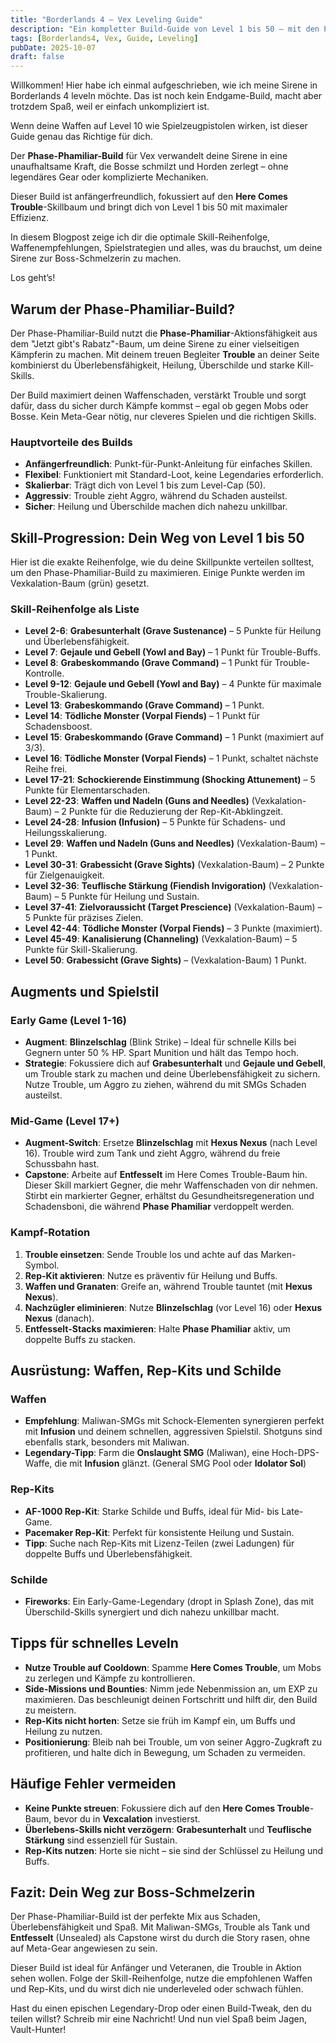 ```yaml
---
title: "Borderlands 4 – Vex Leveling Guide"
description: "Ein kompletter Build-Guide von Level 1 bis 50 – mit den Phasen-Phamiliar Trouble"
tags: [Borderlands4, Vex, Guide, Leveling]
pubDate: 2025-10-07
draft: false
---
```


Willkommen! Hier habe ich einmal aufgeschrieben, wie ich meine Sirene in Borderlands 4 leveln möchte.
Das ist noch kein Endgame-Build, macht aber trotzdem Spaß, weil er
einfach unkompliziert ist.

Wenn deine Waffen auf Level 10 wie Spielzeugpistolen wirken, ist dieser
Guide genau das Richtige für dich.

Der **Phase-Phamiliar-Build** für Vex verwandelt deine Sirene in eine
unaufhaltsame Kraft, die Bosse schmilzt und Horden zerlegt – ohne
legendäres Gear oder komplizierte Mechaniken.

Dieser Build ist anfängerfreundlich, fokussiert auf den **Here Comes
Trouble**-Skillbaum und bringt dich von Level 1 bis 50 mit maximaler
Effizienz.

In diesem Blogpost zeige ich dir die optimale Skill-Reihenfolge,
Waffenempfehlungen, Spielstrategien und alles, was du brauchst, um deine
Sirene zur Boss-Schmelzerin zu machen.

Los geht’s!

## Warum der Phase-Phamiliar-Build?

Der Phase-Phamiliar-Build nutzt die **Phase-Phamiliar**-Aktionsfähigkeit aus dem
"Jetzt gibt's Rabatz"-Baum, um deine Sirene zu einer vielseitigen Kämpferin zu
machen. Mit deinem treuen Begleiter **Trouble** an deiner Seite kombinierst du
Überlebensfähigkeit, Heilung, Überschilde und starke Kill-Skills.

Der Build maximiert deinen Waffenschaden, verstärkt Trouble und sorgt dafür,
dass du sicher durch Kämpfe kommst – egal ob gegen Mobs oder Bosse. Kein
Meta-Gear nötig, nur cleveres Spielen und die richtigen Skills.

### Hauptvorteile des Builds

- **Anfängerfreundlich**: Punkt-für-Punkt-Anleitung für einfaches Skillen.
- **Flexibel**: Funktioniert mit Standard-Loot, keine Legendaries erforderlich.
- **Skalierbar**: Trägt dich von Level 1 bis zum Level-Cap (50).
- **Aggressiv**: Trouble zieht Aggro, während du Schaden austeilst.
- **Sicher**: Heilung und Überschilde machen dich nahezu unkillbar.

## Skill-Progression: Dein Weg von Level 1 bis 50

Hier ist die exakte Reihenfolge, wie du deine Skillpunkte verteilen solltest, um
den Phase-Phamiliar-Build zu maximieren.
Einige Punkte werden im Vexkalation-Baum (grün) gesetzt.

### Skill-Reihenfolge als Liste

- **Level 2-6**: **Grabesunterhalt (Grave Sustenance)** – 5 Punkte für Heilung und Überlebensfähigkeit.
- **Level 7**: **Gejaule und Gebell (Yowl and Bay)** – 1 Punkt für Trouble-Buffs.
- **Level 8**: **Grabeskommando (Grave Command)** – 1 Punkt für Trouble-Kontrolle.
- **Level 9-12**: **Gejaule und Gebell (Yowl and Bay)** – 4 Punkte für maximale Trouble-Skalierung.
- **Level 13**: **Grabeskommando (Grave Command)** – 1 Punkt.
- **Level 14**: **Tödliche Monster (Vorpal Fiends)** – 1 Punkt für Schadensboost.
- **Level 15**: **Grabeskommando (Grave Command)** – 1 Punkt (maximiert auf 3/3).
- **Level 16**: **Tödliche Monster (Vorpal Fiends)** – 1 Punkt, schaltet nächste Reihe frei.
- **Level 17-21**: **Schockierende Einstimmung (Shocking Attunement)** – 5 Punkte für Elementarschaden.
- **Level 22-23**: **Waffen und Nadeln (Guns and Needles)** (Vexkalation-Baum) – 2 Punkte für die Reduzierung der Rep-Kit-Abklingzeit.
- **Level 24-28**: **Infusion (Infusion)** – 5 Punkte für Schadens- und Heilungsskalierung.
- **Level 29**: **Waffen und Nadeln (Guns and Needles)** (Vexkalation-Baum) – 1 Punkt.
- **Level 30-31**: **Grabessicht (Grave Sights)** (Vexkalation-Baum) – 2 Punkte für Zielgenauigkeit.
- **Level 32-36**: **Teuflische Stärkung (Fiendish Invigoration)** (Vexkalation-Baum) – 5 Punkte für Heilung und Sustain.
- **Level 37-41**: **Zielvoraussicht (Target Prescience)** (Vexkalation-Baum) – 5 Punkte für präzises Zielen.
- **Level 42-44**: **Tödliche Monster (Vorpal Fiends)** – 3 Punkte (maximiert).
- **Level 45-49**: **Kanalisierung (Channeling)** (Vexkalation-Baum) – 5 Punkte für Skill-Skalierung.
- **Level 50**: **Grabessicht (Grave Sights)** – (Vexkalation-Baum) 1 Punkt.

## Augments und Spielstil

### Early Game (Level 1-16)

- **Augment**: **Blinzelschlag** (Blink Strike) – Ideal für schnelle Kills bei Gegnern unter 50 % HP.
  Spart Munition und hält das Tempo hoch.
- **Strategie**: Fokussiere dich auf **Grabesunterhalt** und **Gejaule und Gebell**,
  um Trouble stark zu machen und deine Überlebensfähigkeit zu sichern. Nutze Trouble,
  um Aggro zu ziehen, während du mit SMGs Schaden austeilst.

### Mid-Game (Level 17+)

- **Augment-Switch**: Ersetze **Blinzelschlag** mit **Hexus Nexus** (nach Level 16). Trouble wird zum Tank und zieht Aggro, während du freie Schussbahn hast.
- **Capstone**: Arbeite auf **Entfesselt** im Here Comes Trouble-Baum hin. Dieser Skill markiert Gegner, die mehr Waffenschaden von dir nehmen. Stirbt ein markierter Gegner, erhältst du Gesundheitsregeneration und Schadensboni, die während **Phase Phamiliar** verdoppelt werden.

### Kampf-Rotation

1. **Trouble einsetzen**: Sende Trouble los und achte auf das Marken-Symbol.
2. **Rep-Kit aktivieren**: Nutze es präventiv für Heilung und Buffs.
3. **Waffen und Granaten**: Greife an, während Trouble tauntet (mit **Hexus Nexus**).
4. **Nachzügler eliminieren**: Nutze **Blinzelschlag** (vor Level 16) oder **Hexus Nexus** (danach).
5. **Entfesselt-Stacks maximieren**: Halte **Phase Phamiliar** aktiv, um doppelte Buffs zu stacken.

## Ausrüstung: Waffen, Rep-Kits und Schilde

### Waffen

- **Empfehlung**: Maliwan-SMGs mit Schock-Elementen synergieren perfekt mit **Infusion** und deinem schnellen, aggressiven Spielstil. Shotguns sind ebenfalls stark, besonders mit Maliwan.
- **Legendary-Tipp**: Farm die **Onslaught SMG** (Maliwan), eine Hoch-DPS-Waffe, die mit **Infusion** glänzt. (General SMG Pool oder **Idolator Sol**)

### Rep-Kits

- **AF-1000 Rep-Kit**: Starke Schilde und Buffs, ideal für Mid- bis Late-Game.
- **Pacemaker Rep-Kit**: Perfekt für konsistente Heilung und Sustain.
- **Tipp**: Suche nach Rep-Kits mit Lizenz-Teilen (zwei Ladungen) für doppelte Buffs und Überlebensfähigkeit.

### Schilde

- **Fireworks**: Ein Early-Game-Legendary (dropt in Splash Zone), das mit Überschild-Skills synergiert und dich nahezu unkillbar macht.

## Tipps für schnelles Leveln

- **Nutze Trouble auf Cooldown**: Spamme **Here Comes Trouble**, um Mobs zu zerlegen und Kämpfe zu kontrollieren.
- **Side-Missions und Bounties**: Nimm jede Nebenmission an, um EXP zu maximieren. Das beschleunigt deinen Fortschritt und hilft dir, den Build zu meistern.
- **Rep-Kits nicht horten**: Setze sie früh im Kampf ein, um Buffs und Heilung zu nutzen.
- **Positionierung**: Bleib nah bei Trouble, um von seiner Aggro-Zugkraft zu profitieren, und halte dich in Bewegung, um Schaden zu vermeiden.

## Häufige Fehler vermeiden

- **Keine Punkte streuen**: Fokussiere dich auf den **Here Comes Trouble**-Baum, bevor du in **Vexcalation** investierst.
- **Überlebens-Skills nicht verzögern**: **Grabesunterhalt** und **Teuflische Stärkung** sind essenziell für Sustain.
- **Rep-Kits nutzen**: Horte sie nicht – sie sind der Schlüssel zu Heilung und Buffs.

## Fazit: Dein Weg zur Boss-Schmelzerin

Der Phase-Phamiliar-Build ist der perfekte Mix aus Schaden,
Überlebensfähigkeit und Spaß. Mit Maliwan-SMGs, Trouble als Tank und
**Entfesselt** (Unsealed) als Capstone wirst du durch die Story rasen,
ohne auf Meta-Gear angewiesen zu sein.

Dieser Build ist ideal für Anfänger und Veteranen, die Trouble in Aktion
sehen wollen. Folge der Skill-Reihenfolge, nutze die empfohlenen Waffen und
Rep-Kits, und du wirst dich nie underleveled oder schwach fühlen.

Hast du einen epischen Legendary-Drop oder einen Build-Tweak, den du
teilen willst? Schreib mir eine Nachricht! Und nun viel Spaß beim Jagen, Vault-Hunter!

